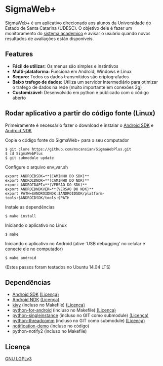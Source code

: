 SigmaWeb+
==============

SigmaWeb+ é um aplicativo direcionado aos alunos da Universidade do Estado de Santa Catarina (UDESC). O objetivo dele é fazer um monitoramento do [sistema academico](http://sigmaweb.cav.udesc.br) e avisar o usuário quando novos resultados de avaliações estão disponíveis.

Features
--------------
* **Fácil de utilizar:** Os menus são simples e instintivos
* **Multi-plataforma:** Funciona em Android, Windows e Linux
* **Seguro:** Todos os dados transmitidos são criptografados
* **Baixo trafego de dados:** Utiliza um servidor intermediário para otimizar o trafego de dados na rede (muito importante em conexões 3g)
* **Customizável:** Desenvolvido em python e publicado com o código aberto

Rodar aplicativo a partir do código fonte (Linux)
---------------------
Primeiramente é necessário fazer o download e instalar o [Android SDK](http://developer.android.com/sdk/index.html) e [Android NDK](http://developer.android.com/tools/sdk/ndk/index.html)

Copie o código fonte do SigmaWeb+ para o seu computador
```
$ git clone https://github.com/mscansian/SigmaWebPlus.git
$ cd SigmaWebPlus
$ git submodule update
```

Configure o arquivo env_var.sh 
```
export ANDROIDSDK=**(CAMINHO DO SDK)**
export ANDROIDNDK=**(CAMINHO DO NDK)**
export ANDROIDAPI=**(VERSAO DO SDK)**
export ANDROIDNDKVER=**(VERSAO DO NDK)**
export PATH=$ANDROIDNDK:$ANDROIDSDK/platform-tools:$ANDROIDSDK/tools:$PATH
```

Instale as dependências
```
$ make install
```

Iniciando o aplicativo no Linux
```
$ make
```

Iniciando o aplicativo no Android (ative 'USB debugging' no celular e conecte ele no computador)
```
$ make android
```
(Estes passos foram testados no Ubuntu 14.04 LTS)

Dependências
-----------
* [Android SDK](http://developer.android.com/sdk/index.html) [(Licença)](http://creativecommons.org/licenses/by/2.5/)
* [Android NDK](http://developer.android.com/tools/sdk/ndk/index.html) [(Licença)](http://creativecommons.org/licenses/by/2.5/)
* [kivy](https://github.com/kivy/kivy) (incluso no Makefile) [(Licença)](https://github.com/kivy/kivy/blob/master/LICENSE)
* [python-for-android](https://github.com/kivy/python-for-android) (incluso no Makefile) [(Licença)](https://github.com/kivy/python-for-android/blob/master/LICENSE)
* [python-singleinstance](https://github.com/mscansian/python-singleinstance) (incluso no GIT como submodule) [(Licença)](https://github.com/mscansian/python-singleinstance/blob/master/LICENSE)
* [python-threadcomm](https://github.com/mscansian/python-threadcomm) (incluso no GIT como submodule) [(Licença)](https://github.com/mscansian/python-threadcomm/blob/master/LICENSE)
* [notification-demo](https://github.com/brousch/kivy-notification-demo) (incluso no código)
* python-notify2 (incluso no Makefile)

Licença
-----------
[GNU LGPLv3](https://www.gnu.org/licenses/lgpl.html)
